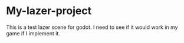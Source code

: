 # My-lazer-project
This is a test lazer scene for godot. I need to see if it would work in my game if I implement it.
